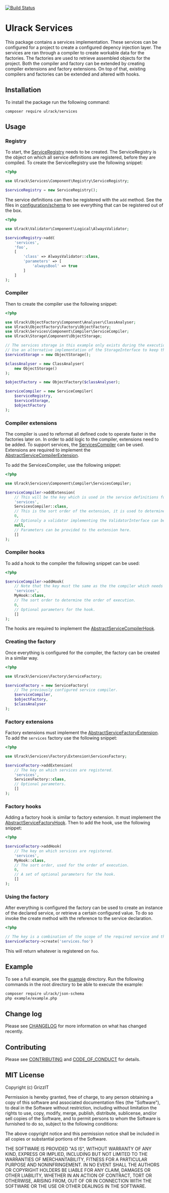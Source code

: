 [![Build Status](https://travis-ci.com/ulrack/services.svg?branch=master)](https://travis-ci.com/ulrack/services)

# Ulrack Services

This package contains a services implementation.
These services can be configured for a project to create a configured depency injection layer.
The services are ran through a compiler to create workable data for the factories.
The factories are used to retrieve assembled objects for the project.
Both the compiler and factory can be extended by creating compiler extensions and factory extensions.
On top of that, existing compilers and factories can be extended and altered with hooks.

## Installation

To install the package run the following command:

```
composer require ulrack/services
```

## Usage

### Registry

To start, the [ServiceRegistry](src/Component/Registry/ServiceRegistry.php) needs to be created.
The ServiceRegistry is the object on which all service definitions are registered,
before they are compiled. To create the ServiceRegistry use the following snippet:
```php
<?php

use Ulrack\Services\Component\Registry\ServiceRegistry;

$serviceRegistry = new ServiceRegistry();
```

The service definitions can then be registered with the `add` method.
See the files in [configuration/schema](configuration/schema) to see everything
that can be registered out of the box.
```php
<?php

use Ulrack\Validator\Component\Logical\AlwaysValidator;

$serviceRegistry->add(
    'services',
    'foo',
    [
        'class' => AlwaysValidator::class,
        'parameters' => [
            'alwaysBool' => true
        ]
    ]
);
```

### Compiler

Then to create the compiler use the following snippet:

```php
<?php

use Ulrack\ObjectFactory\Component\Analyser\ClassAnalyser;
use Ulrack\ObjectFactory\Factory\ObjectFactory;
use Ulrack\Services\Component\Compiler\ServiceCompiler;
use Ulrack\Storage\Component\ObjectStorage;

// The services storage in this example only exists during the execution.
// Use an alternative implementation of the StorageInterface to keep the compiled services.
$serviceStorage = new ObjectStorage();

$classAnalyser = new ClassAnalyser(
    new ObjectStorage()
);

$objectFactory = new ObjectFactory($classAnalyser);

$serviceCompiler = new ServiceCompiler(
    $serviceRegistry,
    $serviceStorage,
    $objectFactory
);
```

### Compiler extensions

The compiler is used to reformat all defined code to operate faster in the factories later on.
In order to add logic to the compiler, extensions need to be added.
To support services, the [ServicesCompiler](src/Component/Compiler/Extension/ServicesCompiler.php) can be used.
Extensions are required to implement the [AbstractServiceCompilerExtension](src/Common/AbstractServiceCompilerExtension.php).

To add the ServicesCompiler, use the following snippet:

```php
<?php

use Ulrack\Services\Component\Compiler\ServicesCompiler;

$serviceCompiler->addExtension(
    // This will be the key which is used in the service definitions for services.
    'services',
    ServicesCompiler::class,
    // This is the sort order of the extension, it is used to determine the order of execution.
    0,
    // Optionaly a validator implementing the ValidatorInterface can be provided here
    null,
    // Parameters can be provided to the extension here.
    []
);
```

### Compiler hooks

To add a hook to the compiler the following snippet can be used:

```php
<?php

$serviceCompiler->addHook(
    // Note that the key must the same as the the compiler which needs to be hooked into.
    'services',
    MyHook::class,
    // The sort order to determine the order of execution.
    0,
    // Optional parameters for the hook.
    []
);
```

The hooks are required to implement the [AbstractServiceCompilerHook](src/Common/Hook/AbstractServiceCompilerHook.php).


### Creating the factory

Once everything is configured for the compiler, the factory can be created in a similar way.

```php
<?php

use Ulrack\Services\Factory\ServiceFactory;

$serviceFactory = new ServiceFactory(
    // The previously configured service compiler.
    $serviceCompiler,
    $objectFactory,
    $classAnalyser
);

```

### Factory extensions

Factory extensions must implement the [AbstractServiceFactoryExtension](src/Common/AbstractServiceFactoryExtension.php).
To add the `services` factory use the following snippet:

```php
<?php

use Ulrack\Services\Factory\Extension\ServicesFactory;

$serviceFactory->addExtension(
    // The key on which services are registered.
    'services',
    ServicesFactory::class,
    // Optional parameters.
    []
);
```

### Factory hooks

Adding a factory hook is similar to factory extension.
It must implement the [AbstractServiceFactoryHook](src/Common/Hook/AbstractServiceFactoryHook.php).
Then to add the hook, use the following snippet:

```php
<?php

$serviceFactory->addHook(
    // The key on which services are registered.
    'services',
    MyHook::class,
    // The sort order, used for the order of execution.
    0,
    // A set of optional parameters for the hook.
    []
);
```

### Using the factory

After everything is configured the factory can be used to create an instance of the declared service,
or retrieve a certain configured value. To do so invoke the create method with the reference to the service declaration.

```php
<?php

// The key is a combination of the scope of the required service and the name of the service.
$serviceFactory->create('services.foo')
```

This will return whatever is registered on `foo`.

## Example

To see a full example, see the [example](example) directory.
Run the following commands in the root directory to be able to execute the example:
```bash
composer require ulrack/json-schema
php example/example.php
```

## Change log

Please see [CHANGELOG](CHANGELOG.md) for more information on what has changed recently.

## Contributing

Please see [CONTRIBUTING](CONTRIBUTING.md) and [CODE_OF_CONDUCT](CODE_OF_CONDUCT.md) for details.

## MIT License

Copyright (c) GrizzIT

Permission is hereby granted, free of charge, to any person obtaining a copy
of this software and associated documentation files (the "Software"), to deal
in the Software without restriction, including without limitation the rights
to use, copy, modify, merge, publish, distribute, sublicense, and/or sell
copies of the Software, and to permit persons to whom the Software is
furnished to do so, subject to the following conditions:

The above copyright notice and this permission notice shall be included in all
copies or substantial portions of the Software.

THE SOFTWARE IS PROVIDED "AS IS", WITHOUT WARRANTY OF ANY KIND, EXPRESS OR
IMPLIED, INCLUDING BUT NOT LIMITED TO THE WARRANTIES OF MERCHANTABILITY,
FITNESS FOR A PARTICULAR PURPOSE AND NONINFRINGEMENT. IN NO EVENT SHALL THE
AUTHORS OR COPYRIGHT HOLDERS BE LIABLE FOR ANY CLAIM, DAMAGES OR OTHER
LIABILITY, WHETHER IN AN ACTION OF CONTRACT, TORT OR OTHERWISE, ARISING FROM,
OUT OF OR IN CONNECTION WITH THE SOFTWARE OR THE USE OR OTHER DEALINGS IN THE
SOFTWARE.
